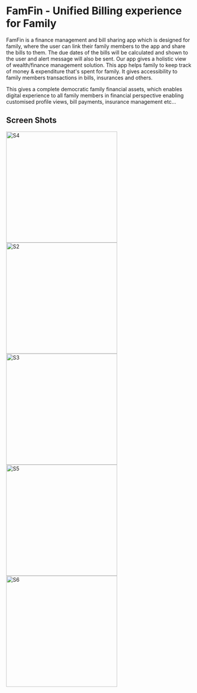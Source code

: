 # FamFin - Unified Billing experience for Family

FamFin is a finance management and bill sharing app which is designed for family, where the user can link their family members to the app and share the bills to them. The due dates of the bills will be calculated and shown to the user and alert message will also be sent. Our app gives a holistic view of wealth/finance management solution. This app helps family to keep track of money & expenditure that's spent for family. It gives accessibility to family members transactions in bills, insurances and others.

This gives a complete democratic family financial assets, which enables digital experience to all family members in financial perspective enabling customised profile views, bill payments, insurance management etc...

 ## Screen Shots

<div>
  <img width="300" alt="S4" src="https://user-images.githubusercontent.com/26500550/155892124-fd17fd05-48a3-4122-9711-6dc502de90bd.jpeg">
  <img width="300" alt="S2" src="https://user-images.githubusercontent.com/26500550/155892088-d8ae9306-4a25-4482-b50f-ac47b85f2141.jpeg">
  <img width="300" alt="S3" src="https://user-images.githubusercontent.com/26500550/155892140-33965d7d-9655-40d5-b3f8-b1c5261e6efa.jpeg">
  <img width="300" alt="S5" src="https://user-images.githubusercontent.com/26500550/155892133-289418aa-d00c-4aac-84a4-caa7434c13c3.jpeg">
  <img width="300" alt="S6" src="https://user-images.githubusercontent.com/26500550/155892239-acbe9c11-a616-46fd-aff9-0aea088b4943.jpeg">
</div>
